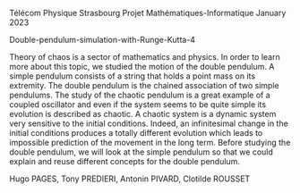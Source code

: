 Télécom Physique Strasbourg
Projet Mathématiques-Informatique
January 2023


Double-pendulum-simulation-with-Runge-Kutta-4


Theory of chaos is a sector of mathematics and physics. In order to learn more
about this topic, we studied the motion of the double pendulum. A simple
pendulum consists of a string that holds a point mass on its extremity. The
double pendulum is the chained association of two simple pendulums.
The study of the chaotic pendulum is a great example of a coupled oscillator
and even if the system seems to be quite simple its evolution is described as
chaotic. A chaotic system is a dynamic system very sensitive to the initial
conditions. Indeed, an infinitesimal change in the initial conditions produces a
totally different evolution which leads to impossible prediction of the movement
in the long term. Before studying the double pendulum, we will look at the
simple pendulum so that we could explain and reuse different concepts for the
double pendulum.

Hugo PAGES, Tony PREDIERI, Antonin PIVARD, Clotilde
ROUSSET
